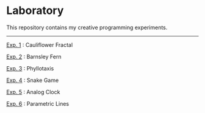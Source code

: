 # Laboratory

This repository contains my creative programming experiments.

---

[Exp. 1](https://scorpiyogi.github.io/laboratory/1) : Cauliflower Fractal

[Exp. 2](https://scorpiyogi.github.io/laboratory/2) : Barnsley Fern

[Exp. 3](https://scorpiyogi.github.io/laboratory/3) : Phyllotaxis

[Exp. 4](https://scorpiyogi.github.io/laboratory/4) : Snake Game

[Exp. 5](https://scorpiyogi.github.io/laboratory/5) : Analog Clock

[Exp. 6](https://scorpiyogi.github.io/laboratory/6) : Parametric Lines
